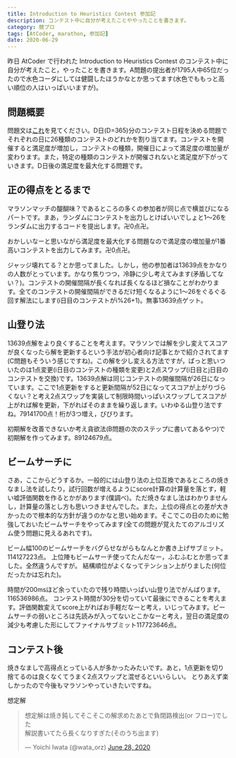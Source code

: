 ```yaml
---
title: Introduction to Heuristics Contest 参加記
description: コンテスト中に自分が考えたことややったことを書きます。
category: 競プロ
tags: [AtCoder, marathon, 参加記]
date: 2020-06-29
---
```

昨日 AtCoder で行われた Introduction to Heuristics Contest のコンテスト中に自分が考えたこと，やったことを書きます。A問題の提出者が1795人中65位だったので水色コーダにしては健闘したほうかなとか思ってます(水色でももっと高い順位の人はいっぱいいますが)。

## 問題概要
問題文は[これ](https://atcoder.jp/contests/intro-heuristics/tasks/intro_heuristics_a)を見てください。D日(D=365)分のコンテスト日程を決める問題でそれぞれの日に26種類のコンテストのどれかを割り当てます。コンテストを開催すると満足度が増加し，コンテストの種類，開催日によって満足度の増加量が変わります。また，特定の種類のコンテストが開催されないと満足度が下がっていきます。D日後の満足度を最大化する問題です。

## 正の得点をとるまで
マラソンマッチの醍醐味？であるところの多くの参加者が同じ点で横並びになるパートです。まあ，ランダムにコンテストを出力しとけばいいでしょと1〜26をランダムに出力するコードを提出します。卍0点卍。

おかしいなーと思いながら満足度を最大化する問題なので満足度の増加量が1番高いコンテストを出力してみます。卍0点卍。

ジャッジ壊れてる？とか思ってました。しかし，他の参加者は13639点をかなりの人数がとっています。かなり焦りつつ，冷静に少し考えてみます(矛盾してない？)。コンテストの開催間隔が長くなれば長くなるほど損なことがわかります。全てのコンテストの開催間隔ができるだけ短くなるように1〜26をぐるぐる回す解法にします(i日目のコンテストがi%26+1)。無事13639点ゲット。

## 山登り法
13639点解をより良くすることを考えます。マラソンでは解を少し変えてスコアが良くなったら解を更新するという手法が初心者向け記事とかで紹介されてます(C問題もそういう感じですね)。この解を少し変える方法ですが，ぱっと思いついたのは1点変更(i日目のコンテストの種類を変更)と2点スワップ(i日目とj日目のコンテストを交換)です。13639点解は同じコンテストの開催間隔が26日になっています。ここで1点更新をすると更新間隔が52日になってスコアが上がりづらくない？と考え2点スワップを実装して制限時間いっぱいスワップしてスコアが上がれば解を更新，下がればそのままを繰り返します。いわゆる山登り法ですね。79141700点！桁が3つ増え，びびります。

初期解を改善できないか考え貪欲法(B問題の次のステップに書いてあるやつ)で初期解を作ってみます。89124679点。

## ビームサーチに
さあ，ここからどうするか。一般的には山登り法の上位互換であるところの焼きなまし法を試したり，試行回数が増えるようにscore計算の計算量を落とす，軽い嘘評価関数を作るとかがあります(僕調べ)。ただ焼きなまし法はわかりませんし，計算量の落とし方も思いつきませんでした。また，上位の得点との差が大きかったので根本的な方針が違うのかなと思い始めます。そこでこの日のために勉強しておいたビームサーチをやってみます(全ての問題が覚えたてのアルゴリズム使う問題に見えるあれです)。

ビーム幅100のビームサーチをバグらせながらもなんとか書き上げサブミット。114127223点。
上位陣もビームサーチ使ってたんだなー，ふむふむとか思ってました。全然違うんですが。
結構順位がよくなってテンション上がりました(何位だったかは忘れた)。

時間が200msほど余っていたので残り時間いっぱい山登り法でがんばります。116536986点。
コンテスト時間が30分を切っていて最後にできることを考えます。評価関数変えてscore上がればお手軽だなーと考え，いじってみます。ビームサーチの弱いところは先読みが入ってないとこかなーと考え，翌日の満足度の減少も考慮した形にしてファイナルサブミット117723646点。

## コンテスト後

焼きなましで高得点とっている人が多かったみたいです。あと，1点更新を切り捨てるのは良くなくてうまく2点スワップと混ぜるといいらしい。
とりあえず楽しかったので今後もマラソンやっていきたいですね。

想定解
<blockquote class="twitter-tweet"><p lang="ja" dir="ltr">想定解は焼き鈍してそこそこの解求めたあとで負閉路検出(or フロー)でした<br>解説書いてたら長くなりすぎた(そのうち出ます)</p>&mdash; Yoichi Iwata (@wata_orz) <a href="https://twitter.com/wata_orz/status/1277240781623816195?ref_src=twsrc%5Etfw">June 28, 2020</a></blockquote> <script async src="https://platform.twitter.com/widgets.js" charset="utf-8"></script>